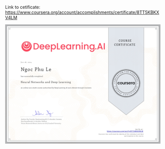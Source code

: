 Link to cetificate: 
https://www.coursera.org/account/accomplishments/certificate/8TT5KBKXV4LM

![](https://github.com/phule1812/Deep-Learning-Specialization/blob/master/Neural-Network-and-Deep-Learning-Course-master/Neural-Network-and-Deep-Learning/images/Course%201%20Cetificate.jpg)

